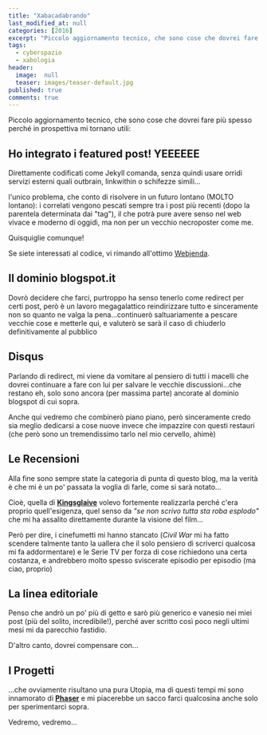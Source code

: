 ```yaml
---
title: "Xabacadabrando"
last_modified_at: null
categories: [2016]
excerpt: "Piccolo aggiornamento tecnico, che sono cose che dovrei fare più spesso perché in prospettiva mi tornano utili"
tags:
  - cyberspazio
  - xabologia
header:  
  image:  null
  teaser: images/teaser-default.jpg
published: true
comments: true
---
```


Piccolo aggiornamento tecnico, che sono cose che dovrei fare più spesso perché in prospettiva mi tornano utili:

## Ho integrato i featured post! YEEEEEE

Direttamente codificati come Jekyll comanda, senza quindi usare orridi servizi esterni quali outbrain, linkwithin o schifezze simili...

l'unico problema, che conto di risolvere in un futuro lontano (MOLTO lontano): i correlati vengono pescati sempre tra i post più recenti (dopo la parentela determinata dai "tag"), il che potrà pure avere senso nel web vivace e moderno di oggidì, ma non per un vecchio necroposter come me.

Quisquiglie comunque!

Se siete interessati al codice, vi rimando all'ottimo [Webjenda](https://blog.webjeda.com/jekyll-related-posts/#pre-requisites).

## Il dominio blogspot.it

Dovrò decidere che farci, purtroppo ha senso tenerlo come redirect per certi post, però è un lavoro megagalattico reindirizzare tutto e sinceramente non so quanto ne valga la pena...continuerò saltuariamente a pescare vecchie cose e metterle qui, e valuterò se sarà il caso di chiuderlo definitivamente al pubblico

## Disqus

Parlando di redirect, mi viene da vomitare al pensiero di tutti i macelli che dovrei continuare a fare con lui per salvare le vecchie discussioni...che restano eh, solo sono ancora (per massima parte) ancorate al dominio blogspot di cui sopra.

Anche qui vedremo che combinerò piano piano, però sinceramente credo sia meglio dedicarsi a cose nuove invece che impazzire con questi restauri (che però sono un tremendissimo tarlo nel mio cervello, ahimè)

## Le Recensioni

Alla fine sono sempre state la categoria di punta di questo blog, ma la verità è che mi è un po' passata la voglia di farle, come si sarà notato...

Cioè, quella di [**Kingsglaive**](/2016/Kingsglaive-Final-Fantasy-XV-Recensione/) volevo fortemente realizzarla perché c'era proprio quell'esigenza, quel senso da _"se non scrivo tutta sta roba esplodo"_ che mi ha assalito direttamente durante la visione del film...

Però per dire, i cinefumetti mi hanno stancato (_Civil War_ mi ha fatto scendere talmente tanto la uallera che il solo pensiero di scriverci qualcosa mi fa addormentare) e le Serie TV per forza di cose richiedono una certa costanza, e andrebbero molto spesso sviscerate episodio per episodio (ma ciao, proprio)

## La linea editoriale

Penso che andrò un po' più di getto e sarò più generico e vanesio nei miei post (più del solito, incredibile!), perché aver scritto così poco negli ultimi mesi mi da parecchio fastidio.

D'altro canto, dovrei compensare con...

## I Progetti

...che ovviamente risultano una pura Utopia, ma di questi tempi mi sono innamorato di [**Phaser**](https://phaser.io/) e mi piacerebbe un sacco farci qualcosina anche solo per sperimentarci sopra.

Vedremo, vedremo...